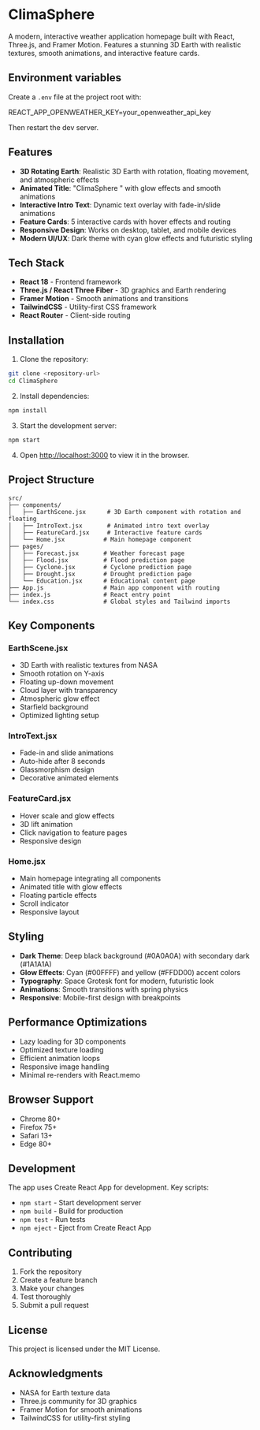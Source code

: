 # ClimaSphere

A modern, interactive weather application homepage built with React, Three.js, and Framer Motion. Features a stunning 3D Earth with realistic textures, smooth animations, and interactive feature cards.

## Environment variables

Create a `.env` file at the project root with:

REACT_APP_OPENWEATHER_KEY=your_openweather_api_key

Then restart the dev server.

## Features

- **3D Rotating Earth**: Realistic 3D Earth with rotation, floating movement, and atmospheric effects
- **Animated Title**: "ClimaSphere " with glow effects and smooth animations
- **Interactive Intro Text**: Dynamic text overlay with fade-in/slide animations
- **Feature Cards**: 5 interactive cards with hover effects and routing
- **Responsive Design**: Works on desktop, tablet, and mobile devices
- **Modern UI/UX**: Dark theme with cyan glow effects and futuristic styling

## Tech Stack

- **React 18** - Frontend framework
- **Three.js / React Three Fiber** - 3D graphics and Earth rendering
- **Framer Motion** - Smooth animations and transitions
- **TailwindCSS** - Utility-first CSS framework
- **React Router** - Client-side routing

## Installation

1. Clone the repository:
```bash
git clone <repository-url>
cd ClimaSphere
```
2. Install dependencies:
```bash
npm install
```
3. Start the development server:
```bash
npm start
```
4. Open [http://localhost:3000](http://localhost:3000) to view it in the browser.

## Project Structure

```
src/
├── components/
│   ├── EarthScene.jsx      # 3D Earth component with rotation and floating
│   ├── IntroText.jsx       # Animated intro text overlay
│   ├── FeatureCard.jsx     # Interactive feature cards
│   └── Home.jsx           # Main homepage component
├── pages/
│   ├── Forecast.jsx       # Weather forecast page
│   ├── Flood.jsx          # Flood prediction page
│   ├── Cyclone.jsx        # Cyclone prediction page
│   ├── Drought.jsx        # Drought prediction page
│   └── Education.jsx      # Educational content page
├── App.js                 # Main app component with routing
├── index.js               # React entry point
└── index.css              # Global styles and Tailwind imports
```
## Key Components

### EarthScene.jsx

- 3D Earth with realistic textures from NASA
- Smooth rotation on Y-axis
- Floating up-down movement
- Cloud layer with transparency
- Atmospheric glow effect
- Starfield background
- Optimized lighting setup

### IntroText.jsx

- Fade-in and slide animations
- Auto-hide after 8 seconds
- Glassmorphism design
- Decorative animated elements

### FeatureCard.jsx

- Hover scale and glow effects
- 3D lift animation
- Click navigation to feature pages
- Responsive design

### Home.jsx

- Main homepage integrating all components
- Animated title with glow effects
- Floating particle effects
- Scroll indicator
- Responsive layout

## Styling

- **Dark Theme**: Deep black background (#0A0A0A) with secondary dark (#1A1A1A)
- **Glow Effects**: Cyan (#00FFFF) and yellow (#FFDD00) accent colors
- **Typography**: Space Grotesk font for modern, futuristic look
- **Animations**: Smooth transitions with spring physics
- **Responsive**: Mobile-first design with breakpoints

## Performance Optimizations

- Lazy loading for 3D components
- Optimized texture loading
- Efficient animation loops
- Responsive image handling
- Minimal re-renders with React.memo

## Browser Support

- Chrome 80+
- Firefox 75+
- Safari 13+
- Edge 80+

## Development

The app uses Create React App for development. Key scripts:

- `npm start` - Start development server
- `npm build` - Build for production
- `npm test` - Run tests
- `npm eject` - Eject from Create React App

## Contributing

1. Fork the repository
2. Create a feature branch
3. Make your changes
4. Test thoroughly
5. Submit a pull request

## License

This project is licensed under the MIT License.

## Acknowledgments

- NASA for Earth texture data
- Three.js community for 3D graphics
- Framer Motion for smooth animations
- TailwindCSS for utility-first styling
